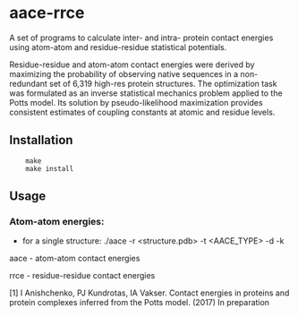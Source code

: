 # aace-rrce

A set of programs to calculate inter- and intra- protein contact energies using 
atom-atom and residue-residue statistical potentials.

Residue-residue and atom-atom contact energies were derived by maximizing the 
probability of observing native sequences in a non-redundant set of 6,319 
high-res protein structures. The optimization task was formulated as an inverse 
statistical mechanics problem applied to the Potts model. Its solution by 
pseudo-likelihood maximization provides consistent estimates of coupling 
constants at atomic and residue levels.

## Installation

        make
        make install

## Usage

### Atom-atom energies:
* for a single structure:
        ./aace -r <structure.pdb> -t <AACE_TYPE> -d <dmax> -k <kmin>
        
aace - atom-atom contact energies

rrce - residue-residue contact energies

[1] I Anishchenko, PJ Kundrotas, IA Vakser. Contact energies in proteins and 
    protein complexes inferred from the Potts model. (2017) In preparation

